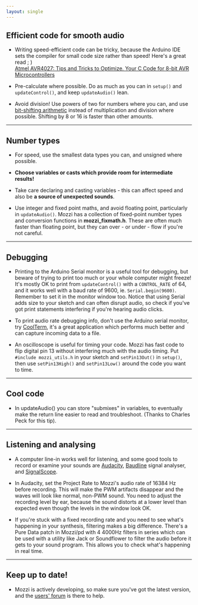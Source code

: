 ```yaml
---
layout: single
---
```


## Efficient code for smooth audio

* Writing speed-efficient code can be tricky, because the Arduino IDE sets
the compiler for small code size rather than speed!  Here's a great read ; )  
[Atmel AVR4027: Tips and Tricks to Optimize. Your C Code for 8-bit AVR Microcontrollers](https://ww1.microchip.com/downloads/en/AppNotes/doc8453.pdf)

* Pre-calculate where possible. Do as much as you can in `setup()` and
`updateControl()`, and keep `updateAudio()` lean.

* Avoid division! Use powers of two for numbers where you can, and use
[bit-shifting arithmetic](https://arduino.cc/en/Reference/Bitshift) instead of
multiplication and division where possible.
Shifting by 8 or 16 is faster than other amounts.

---

## Number types

* For speed, use the smallest data types you can, and unsigned where possible.

* **Choose variables or casts which provide room for intermediate results!**

* Take care declaring and casting variables - this can affect speed and also be **a source of unexpected sounds**.

* Use integer and fixed point maths, and avoid floating point, particularly in
`updateAudio()`. Mozzi has a collection of fixed-point number types and
conversion functions in __mozzi_fixmath.h__. These are often much faster than
floating point, but they can over - or under - flow if you're not careful.

---

## Debugging

* Printing to the Arduino Serial monitor is a useful tool for debugging, but
beware of trying to print too much or your whole computer might freeze! It's
mostly OK to print from `updateControl()` with a `CONTROL_RATE` of 64, and it
works well with a baud rate of 9600, ie. `Serial.begin(9600)`. Remember to
set it in the monitor window too. Notice that using Serial adds size to your
sketch and can often disrupt audio, so check if you've got print statements
interfering if you're hearing audio clicks.

* To print audio rate debugging info, don't use the Arduino serial monitor, try
[CoolTerm](https://freeware.the-meiers.org/), it's a great application which
performs much better and can capture incoming data to a file.

* An oscilloscope is useful for timing your code. Mozzi has fast code to flip
digital pin 13 without interfering much with the audio timing. Put `#include
mozzi_utils.h` in your sketch and `setPin13Out()` in `setup()`, then use
`setPin13High()` and `setPin13Low()` around the code you want to time.

---

## Cool code

* In updateAudio() you can store "submixes" in variables, to eventually make the return line easier to read and troubleshoot. (Thanks to Charles Peck for this tip).

___

## Listening and analysing

* A computer line-in works well for listening, and some good tools to record or
examine your sounds are [Audacity](https://www.audacityteam.org/download/),
[Baudline](https://www.baudline.com/) signal analyser, and
[SignalScope](https://www.faberacoustical.com/products/signalscope/).

* In Audacity, set the Project Rate to Mozzi's audio rate of 16384 Hz before
recording. This will make the PWM artifacts disappear and the waves will look
like normal, non-PWM sound. You need to adjust the recording level by ear,
because the sound distorts at a lower level than expected even though the levels
in the window look OK.

* If you're stuck with a fixed recording rate and you need to see what's
happening in your synthesis, filtering makes a big difference. There's a Pure
Data patch in Mozzi/pd with 4 4000Hz filters in series which can be used with a
utility like Jack or Soundflower to filter the audio before it gets to your
sound program. This allows you to check what's happening in real time.

---

## Keep up to date!
* Mozzi is actively developing, so make sure you've got the latest version,
and the [users' forum](https://groups.google.com/forum/#!forum/mozzi-users/) is there to help.
